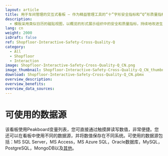 ```yaml
---
layout: article
title: 用于车间管理的交互式看板 – 作为精益管理工具的“十”字形安全指标和“Q”形质量指标
description: 
  - 模板采用类似日历的磁贴视图，以概览的形式展示组织中的安全和质量指标，持续地改进生产进程。“十”字形安全指标形象地展示工作场所的事故以及人员受伤程度，而“Q”形质量指标则展示了产品质量——从而不断提高生产区域的质量管理水平。您可以通过触摸屏或鼠标调整并保存各个磁贴的值。利用该模板，管理人员和工人都能对整个车间的安全、效率以及生产率了然于胸。
lang: cn
weight: 2000
isDraft: false
ref: Shopfloor-Interactive-Safety-Cross-Quality-Q
category:
  - All
  - Shopfloor
  - Interaction
image: Shopfloor-Interactive-Safety-Cross-Quality-Q_CN.png
image_thumbnail: Shopfloor-Interactive-Safety-Cross-Quality-Q_CN_thumbnail.png
download: Shopfloor-Interactive-Safety-Cross-Quality-Q_CN.pbmx
overview_description:
overview_benefits:
overview_data_sources:
---
```


# 可使用的数据源

该看板使用Peakboard变量列表，您可直接通过触摸屏读写数值，非常便捷。您还可以在看板中使用不同的数据源，并将数值保存在不同系统。可使用的数据源包括：MS SQL Server，MS Access，MS Azure SQL，Oracle数据库，MySQL，PostgreSQL，MongoDB以及[其他](https://peakboard.com/en/data-connections/)。
